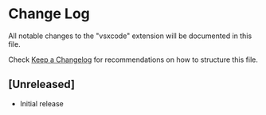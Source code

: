 # Change Log

All notable changes to the "vsxcode" extension will be documented in this file.

Check [Keep a Changelog](http://keepachangelog.com/) for recommendations on how to structure this file.

## [Unreleased]

- Initial release
